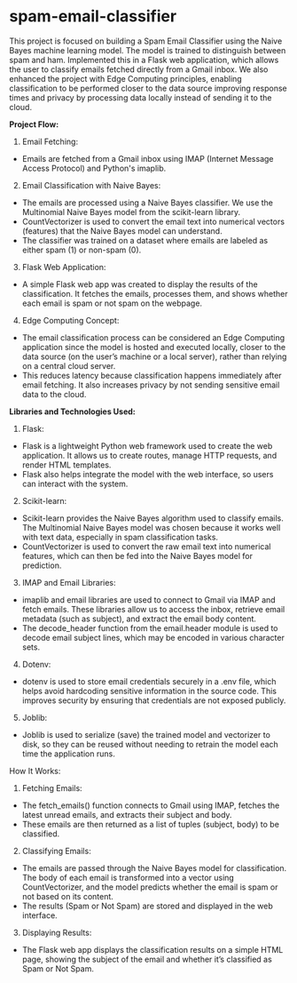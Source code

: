 ﻿# spam-email-classifier
This project is focused on building a Spam Email Classifier using the Naive Bayes machine learning model. The model is trained to distinguish between spam and ham. Implemented this in a Flask web application, which allows the user to classify emails fetched directly from a Gmail inbox.
We also enhanced the project with Edge Computing principles, enabling classification to be performed closer to the data source  improving response times and privacy by processing data locally instead of sending it to the cloud.

**Project Flow:**
1.	Email Fetching:
- Emails are fetched from a Gmail inbox using IMAP (Internet Message Access Protocol) and Python's imaplib. 
2.	Email Classification with Naive Bayes:
- The emails are processed using a Naive Bayes classifier. We use the Multinomial Naive Bayes model from the scikit-learn library.
- CountVectorizer is used to convert the email text into numerical vectors (features) that the Naive Bayes model can understand.
- The classifier was trained on a dataset where emails are labeled as either spam (1) or non-spam (0).
3.	Flask Web Application:
- A simple Flask web app was created to display the results of the classification. It fetches the emails, processes them, and shows whether each email is spam or not spam on the webpage.
4.	Edge Computing Concept:
- The email classification process can be considered an Edge Computing application since the model is hosted and executed locally, closer to the data source (on the user’s machine or a local server), rather than relying on a central cloud server.
- This reduces latency because classification happens immediately after email fetching. It also increases privacy by not sending sensitive email data to the cloud.

**Libraries and Technologies Used:**
1.	Flask:
- Flask is a lightweight Python web framework used to create the web application. It allows us to create routes, manage HTTP requests, and render HTML templates.
- Flask also helps integrate the model with the web interface, so users can interact with the system.
2.	Scikit-learn:
- Scikit-learn provides the Naive Bayes algorithm used to classify emails. The Multinomial Naive Bayes model was chosen because it works well with text data, especially in spam classification tasks.
- CountVectorizer is used to convert the raw email text into numerical features, which can then be fed into the Naive Bayes model for prediction.
3.	IMAP and Email Libraries:
- imaplib and email libraries are used to connect to Gmail via IMAP and fetch emails. These libraries allow us to access the inbox, retrieve email metadata (such as subject), and extract the email body content.
- The decode_header function from the email.header module is used to decode email subject lines, which may be encoded in various character sets.
4.	Dotenv:
- dotenv is used to store email credentials securely in a .env file, which helps avoid hardcoding sensitive information in the source code. This improves security by ensuring that credentials are not exposed publicly.
5.	Joblib:
- Joblib is used to serialize (save) the trained model and vectorizer to disk, so they can be reused without needing to retrain the model each time the application runs.

How It Works:
1.	Fetching Emails:
- The fetch_emails() function connects to Gmail using IMAP, fetches the latest unread emails, and extracts their subject and body.
- These emails are then returned as a list of tuples (subject, body) to be classified.
2.	Classifying Emails:
- The emails are passed through the Naive Bayes model for classification. The body of each email is transformed into a vector using CountVectorizer, and the model predicts whether the email is spam or not based on its content.
- The results (Spam or Not Spam) are stored and displayed in the web interface.
3.	Displaying Results:
-	The Flask web app displays the classification results on a simple HTML page, showing the subject of the email and whether it’s classified as Spam or Not Spam.

